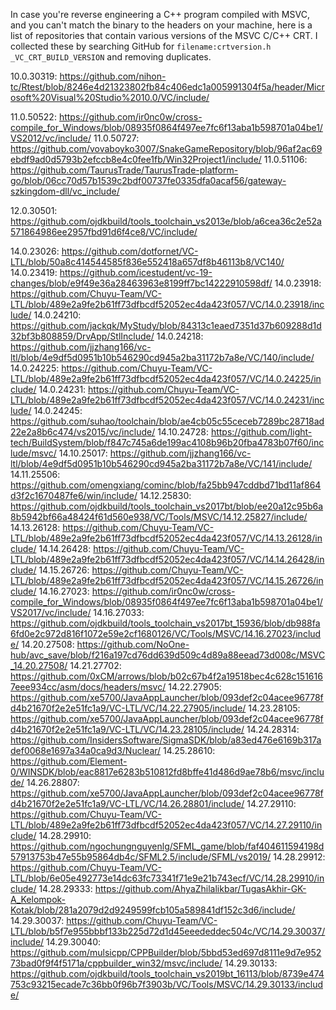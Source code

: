 In case you're reverse engineering a C++ program compiled with MSVC, and you can't match the binary to the headers on your machine, here is a list of repositories that contain various versions of the MSVC C/C++ CRT. I collected these by searching GitHub for `filename:crtversion.h _VC_CRT_BUILD_VERSION` and removing duplicates.

10.0.30319:  https://github.com/nihon-tc/Rtest/blob/8246e4d21323802fb84c406edc1a005991304f5a/header/Microsoft%20Visual%20Studio%2010.0/VC/include/

11.0.50522:  https://github.com/ir0nc0w/cross-compile_for_Windows/blob/08935f0864f497ee7fc6f13aba1b598701a04be1/VS2012/vc/include/
11.0.50727:  https://github.com/vovaboyko3007/SnakeGameRepository/blob/96af2ac69ebdf9ad0d5793b2efccb8e4c0fee1fb/Win32Project1/include/
11.0.51106:  https://github.com/TaurusTrade/TaurusTrade-platform-go/blob/06cc70d57b1539c2bdf00737fe0335dfa0acaf56/gateway-szkingdom-dll/vc_include/

12.0.30501:  https://github.com/ojdkbuild/tools_toolchain_vs2013e/blob/a6cea36c2e52a571864986ee2957fbd91d6f4ce8/VC/include/

14.0.23026:  https://github.com/dotfornet/VC-LTL/blob/50a8c414544585f836e552418a657df8b46113b8/VC140/
14.0.23419:  https://github.com/icestudent/vc-19-changes/blob/e9f49e36a28463963e8199ff7bc14222910598df/
14.0.23918:  https://github.com/Chuyu-Team/VC-LTL/blob/489e2a9fe2b61ff73dfbcdf52052ec4da423f057/VC/14.0.23918/include/
14.0.24210:  https://github.com/jackqk/MyStudy/blob/84313c1eaed7351d37b609288d1d32bf3b808859/DrvApp/StlInclude/
14.0.24218:  https://github.com/jjzhang166/vc-ltl/blob/4e9df5d0951b10b546290cd945a2ba31172b7a8e/VC/140/include/
14.0.24225:  https://github.com/Chuyu-Team/VC-LTL/blob/489e2a9fe2b61ff73dfbcdf52052ec4da423f057/VC/14.0.24225/include/
14.0.24231:  https://github.com/Chuyu-Team/VC-LTL/blob/489e2a9fe2b61ff73dfbcdf52052ec4da423f057/VC/14.0.24231/include/
14.0.24245:  https://github.com/suhao/toolchain/blob/ae4cb05c55ceceb7289bc28718ad22e2a8b6c474/vs2015/vc/include/
14.10.24728: https://github.com/light-tech/BuildSystem/blob/f847c745a6de199ac4108b96b20fba4783b07f60/include/msvc/
14.10.25017: https://github.com/jjzhang166/vc-ltl/blob/4e9df5d0951b10b546290cd945a2ba31172b7a8e/VC/141/include/
14.11.25506: https://github.com/omengxiang/cominc/blob/fa25bb947cddbd71bd11af864d3f2c1670487fe6/win/include/
14.12.25830: https://github.com/ojdkbuild/tools_toolchain_vs2017bt/blob/ee20a12c95b6a8b5942bf66a48424f61d560e938/VC/Tools/MSVC/14.12.25827/include/
14.13.26128: https://github.com/Chuyu-Team/VC-LTL/blob/489e2a9fe2b61ff73dfbcdf52052ec4da423f057/VC/14.13.26128/include/
14.14.26428: https://github.com/Chuyu-Team/VC-LTL/blob/489e2a9fe2b61ff73dfbcdf52052ec4da423f057/VC/14.14.26428/include/
14.15.26726: https://github.com/Chuyu-Team/VC-LTL/blob/489e2a9fe2b61ff73dfbcdf52052ec4da423f057/VC/14.15.26726/include/
14.16.27023: https://github.com/ir0nc0w/cross-compile_for_Windows/blob/08935f0864f497ee7fc6f13aba1b598701a04be1/VS2017/vc/include/
14.16.27033: https://github.com/ojdkbuild/tools_toolchain_vs2017bt_15936/blob/db988fa6fd0e2c972d816f1072e59e2cf1680126/VC/Tools/MSVC/14.16.27023/include/
14.20.27508: https://github.com/NoOne-hub/avc_save/blob/f216a197cd76dd639d509c4d89a88eead73d008c/MSVC_14.20.27508/
14.21.27702: https://github.com/0xCM/arrows/blob/b02c67b4f2a19518bec4c628c1516167eee934cc/asm/docs/headers/msvc/
14.22.27905: https://github.com/xe5700/JavaAppLauncher/blob/093def2c04acee96778fd4b21670f2e2e51fc1a9/VC-LTL/VC/14.22.27905/include/
14.23.28105: https://github.com/xe5700/JavaAppLauncher/blob/093def2c04acee96778fd4b21670f2e2e51fc1a9/VC-LTL/VC/14.23.28105/include/
14.24.28314: https://github.com/InsidersSoftware/SigmaSDK/blob/a83ed476e6169b317adef0068e1697a34a0ca9d3/Nuclear/
14.25.28610: https://github.com/Element-0/WINSDK/blob/eac8817e6283b510812fd8bffe41d486d9ae78b6/msvc/include/
14.26.28807: https://github.com/xe5700/JavaAppLauncher/blob/093def2c04acee96778fd4b21670f2e2e51fc1a9/VC-LTL/VC/14.26.28801/include/
14.27.29110: https://github.com/Chuyu-Team/VC-LTL/blob/489e2a9fe2b61ff73dfbcdf52052ec4da423f057/VC/14.27.29110/include/
14.28.29910: https://github.com/ngochungnguyenlg/SFML_game/blob/faf404611594198d57913753b47e55b95864db4c/SFML2.5/include/SFML/vs2019/
14.28.29912: https://github.com/Chuyu-Team/VC-LTL/blob/6e05e492773e14dc63fc73341f71e9e21b743ecf/VC/14.28.29910/include/
14.28.29333: https://github.com/AhyaZhilalikbar/TugasAkhir-GK-A_Kelompok-Kotak/blob/281a2079d2d9249599fcb105a589841df152c3d6/include/
14.29.30037: https://github.com/Chuyu-Team/VC-LTL/blob/b5f7e955bbbf133b225d72d1d45eeededdec504c/VC/14.29.30037/include/
14.29.30040: https://github.com/mulsicpp/CPPBuilder/blob/5bbd53ed697d8111e9d7e95273bad0f9f4f5171a/cppbuilder_win32/msvc/include/
14.29.30133: https://github.com/ojdkbuild/tools_toolchain_vs2019bt_16113/blob/8739e474753c93215ecade7c36bb0f96b7f3903b/VC/Tools/MSVC/14.29.30133/include/

